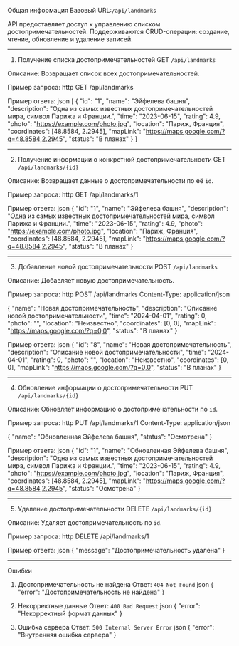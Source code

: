 Общая информация
Базовый URL:`/api/landmarks`

API предоставляет доступ к управлению списком достопримечательностей. Поддерживаются CRUD-операции: создание, чтение, обновление и удаление записей.

---
1. Получение списка достопримечательностей
GET `/api/landmarks`

Описание: Возвращает список всех достопримечательностей.

Пример запроса:
http
GET /api/landmarks


Пример ответа:
json
[
    {
        "id": "1",
        "name": "Эйфелева башня",
        "description": "Одна из самых известных достопримечательностей мира, символ Парижа и Франции.",
        "time": "2023-06-15",
        "rating": 4.9,
        "photo": "https://example.com/photo.jpg",
        "location": "Париж, Франция",
        "coordinates": [48.8584, 2.2945],
        "mapLink": "https://maps.google.com/?q=48.8584,2.2945",
        "status": "В планах"
    }
]


---
2. Получение информации о конкретной достопримечательности
GET `/api/landmarks/{id}`

Описание: Возвращает данные о достопримечательности по её `id`.

Пример запроса:
http
GET /api/landmarks/1


Пример ответа:
json
{
    "id": "1",
    "name": "Эйфелева башня",
    "description": "Одна из самых известных достопримечательностей мира, символ Парижа и Франции.",
    "time": "2023-06-15",
    "rating": 4.9,
    "photo": "https://example.com/photo.jpg",
    "location": "Париж, Франция",
    "coordinates": [48.8584, 2.2945],
    "mapLink": "https://maps.google.com/?q=48.8584,2.2945",
    "status": "В планах"
}

---
 3. Добавление новой достопримечательности
POST `/api/landmarks`

Описание: Добавляет новую достопримечательность.

Пример запроса:
http
POST /api/landmarks
Content-Type: application/json

{
    "name": "Новая достопримечательность",
    "description": "Описание новой достопримечательности",
    "time": "2024-04-01",
    "rating": 0,
    "photo": "",
    "location": "Неизвестно",
    "coordinates": [0, 0],
    "mapLink": "https://maps.google.com/?q=0,0",
    "status": "В планах"
}

Пример ответа:
json
{
    "id": "8",
    "name": "Новая достопримечательность",
    "description": "Описание новой достопримечательности",
    "time": "2024-04-01",
    "rating": 0,
    "photo": "",
    "location": "Неизвестно",
    "coordinates": [0, 0],
    "mapLink": "https://maps.google.com/?q=0,0",
    "status": "В планах"
}


---
4. Обновление информации о достопримечательности
PUT `/api/landmarks/{id}`

Описание: Обновляет информацию о достопримечательности по `id`.

Пример запроса:
http
PUT /api/landmarks/1
Content-Type: application/json

{
    "name": "Обновленная Эйфелева башня",
    "status": "Осмотрена"
}


Пример ответа:
json
{
    "id": "1",
    "name": "Обновленная Эйфелева башня",
    "description": "Одна из самых известных достопримечательностей мира, символ Парижа и Франции.",
    "time": "2023-06-15",
    "rating": 4.9,
    "photo": "https://example.com/photo.jpg",
    "location": "Париж, Франция",
    "coordinates": [48.8584, 2.2945],
    "mapLink": "https://maps.google.com/?q=48.8584,2.2945",
    "status": "Осмотрена"
}


---
 5. Удаление достопримечательности
DELETE `/api/landmarks/{id}`

Описание: Удаляет достопримечательность по `id`.

Пример запроса:
http
DELETE /api/landmarks/1


Пример ответа:
json
{
    "message": "Достопримечательность удалена"
}


---
 Ошибки
1. Достопримечательность не найдена
Ответ: `404 Not Found`
json
{
    "error": "Достопримечательность не найдена"
}


2. Некорректные данные
Ответ: `400 Bad Request`
json
{
    "error": "Некорректный формат данных"
}


3. Ошибка сервера
Ответ: `500 Internal Server Error`
json
{
    "error": "Внутренняя ошибка сервера"
}



